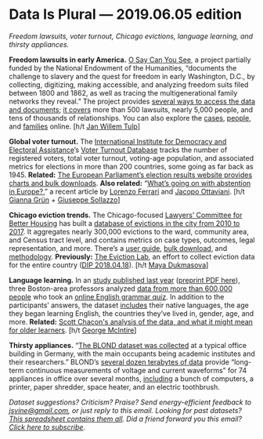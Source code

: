 Data Is Plural — 2019.06.05 edition
===================================

*Freedom lawsuits, voter turnout, Chicago evictions, language learning, and thirsty appliances.*


__Freedom lawsuits in early America.__ [O Say Can You See](http://earlywashingtondc.org/), a project partially funded by the National Endowment of the Humanities, “documents the challenge to slavery and the quest for freedom in early Washington, D.C., by collecting, digitizing, making accessible, and analyzing freedom suits filed between 1800 and 1862, as well as tracing the multigenerational family networks they reveal.” The project provides [several ways to access the data and documents](http://earlywashingtondc.org/about/data); [it covers](http://earlywashingtondc.org/about) more than 500 lawsuits, nearly 5,000 people, and tens of thousands of relationships. You can also explore the [cases](http://earlywashingtondc.org/cases), [people](http://earlywashingtondc.org/people), and [families](http://earlywashingtondc.org/families) online. [h/t [Jan Willem Tulp](https://twitter.com/janwillemtulp)]


__Global voter turnout.__ The [International Institute for Democracy and Electoral Assistance](https://www.idea.int/)’s [Voter Turnout Database](https://www.idea.int/data-tools/data/voter-turnout) tracks the number of registered voters, total voter turnout, voting-age population, and associated metrics for elections in more than 200 countries, some going as far back as 1945. __Related:__ [The European Parliament’s election results website provides charts and bulk downloads](https://election-results.eu/). __Also related:__ “[What’s going on with abstention in Europe?](https://www.europeandatajournalism.eu/eng/News/Data-news/What-s-going-on-with-abstention-in-Europe),” a recent article by [Lorenzo Ferrari](https://twitter.com/lorferr) and [Jacopo Ottaviani](https://twitter.com/JacopoOttaviani). [h/t [Gianna Grün](https://twitter.com/giannagruen/status/1132965118264913920) + [Giuseppe Sollazzo](https://mailchi.mp/7959f80f0f06/preview-222-in-other-news-3716641)]


__Chicago eviction trends.__ The Chicago-focused [Lawyers’ Committee for Better Housing](https://www.lcbh.org/) has built a [database of evictions in the city from 2010 to 2017](https://eviction.lcbh.org/). It aggregates nearly 300,000 evictions to the ward, community area, and Census tract level, and contains metrics on case types, outcomes, legal representation, and more. There’s a [user guide](https://eviction.lcbh.org/data/user-guide), [bulk download](https://eviction.lcbh.org/data/download), and [methodology](https://eviction.lcbh.org/data/methodology). __Previously:__ [The Eviction Lab](https://evictionlab.org/), an effort to collect eviction data for the entire country ([DIP 2018.04.18](https://www.data-is-plural.com/archive/2018-04-18-edition)). [h/t [Maya Dukmasova](https://www.chicagoreader.com/chicago/tenant-attorneys-eviction-court/Content?oid=70321474)]


__Language learning.__ In an [study published last year](https://www.sciencedirect.com/science/article/pii/S0010027718300994) ([preprint PDF here](http://l3atbc-public.s3.amazonaws.com/pub_pdfs/JK_Hartshorne_JB_Tenenbaum_S_Pinker_2018.pdf)), three Boston-area professors analyzed [data from more than 600,000 people](https://osf.io/pyb8s/) who took an [online English grammar quiz](http://web.archive.org/web/20180217125721/http://archive.gameswithwords.org/WhichEnglish/). In addition to the participants’ answers, the dataset [includes](https://osf.io/pyb8s/wiki/home/) their native languages, the age they began learning English, the countries they’ve lived in, gender, age, and more. __Related:__ [Scott Chacon's analysis of the data, and what it might mean for older learners](https://medium.com/@chacon/mit-scientists-prove-adults-learn-language-to-fluency-nearly-as-well-as-children-1de888d1d45f). [h/t [George McIntire](https://twitter.com/GeorgeMcInt)]


__Thirsty appliances.__ “[The BLOND dataset was collected](https://www.nature.com/articles/sdata201848) at a typical office building in Germany, with the main occupants being academic institutes and their researchers.” BLOND’s [several dozen terabytes of data](https://mediatum.ub.tum.de/1375836) provide “long-term continuous measurements of voltage and current waveforms” for 74 appliances in office over several months, [including](https://www.nature.com/articles/sdata201848/tables/2) a bunch of computers, a printer, paper shredder, space heater, and an electric toothbrush.


*Dataset suggestions? Criticism? Praise? Send energy-efficient feedback to <jsvine@gmail.com>, or just reply to this email. Looking for past datasets? [This spreadsheet contains them all](https://docs.google.com/spreadsheets/d/1wZhPLMCHKJvwOkP4juclhjFgqIY8fQFMemwKL2c64vk). Did a friend forward you this email? [Click here to subscribe](https://tinyletter.com/data-is-plural).*